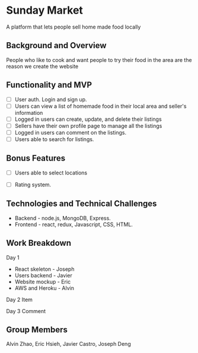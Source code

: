 # Sunday Market
A platform that lets people sell home made food locally

## Background and Overview
People who like to cook and want people to try their food in the area are the reason we create the website


## Functionality and MVP
- [ ] User auth. Login and sign up.
- [ ] Users can view a list of homemade food in their local area and seller's information
- [ ] Logged in users can create, update, and delete their listings
- [ ] Sellers have their own profile page to manage all the listings
- [ ] Logged in users can comment on the listings.
- [ ] Users able to search for listings.

## Bonus Features
- [ ] Users able to select locations
- [ ] Rating system. 


## Technologies and Technical Challenges
* Backend - node.js, MongoDB, Express.
* Frontend - react, redux, Javascript, CSS, HTML.

## Work Breakdown
Day 1
* React skeleton - Joseph
* Users backend - Javier
* Website mockup - Eric
* AWS and Heroku - Alvin

Day 2
Item

Day 3
Comment


## Group Members
Alvin Zhao, Eric Hsieh, Javier Castro, Joseph Deng
